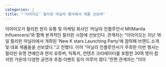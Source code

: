 ```yaml
---
categories: j
title: "‘이아이오’ 필리핀 마닐라 행사에서 제품 선보여"
---
```

이아이오가 필리핀 현지 유통 및 마케팅 회사인 ‘마닐라 인플루언서 MI(Manila Influencers)’와 함께 본격적인 필리핀 시장에 선보인다. 관계자는 “이아이오는 지난 16일 필리핀 마닐라에서 개최된 ’New K stars Launching Party’에 참여해 브랜드 소개 및 대표 제품들을 선보였다.”고 전했다. 이어 “마닐라 인플루언서가 주최한 이번 행사는 필리핀 유명 연예인과 현지 유튜버, 틱톡커, 컨텐츠 크리에이터를 포함한 30여 명이 참석한 가운데 다양한 공연과 추첨 이벤트 등이 이루어 졌다.”한편 관계자는 “이아